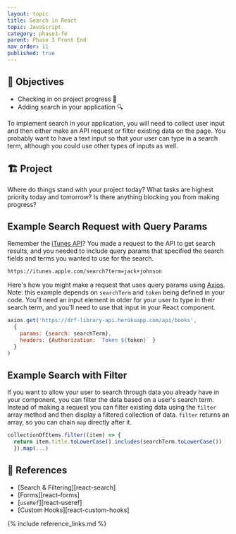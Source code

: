 ```yaml
---
layout: topic
title: Search in React
topic: JavaScript
category: phase3-fe
parent: Phase 3 Front End
nav_order: 11
published: true
---
```


## 🎯 Objectives

- Checking in on project progress 👀
- Adding search in your application 🔍

To implement search in your application, you will need to collect user input and then either make an API request or filter existing data on the page. You probably want to have a text input so that your user can type in a search term, although you could use other types of inputs as well.

## 🏗️ Project

Where do things stand with your project today? What tasks are highest priority today and tomorrow? Is there anything blocking you from making progress?

## Example Search Request with Query Params

Remember the [iTunes API](https://developer.apple.com/library/archive/documentation/AudioVideo/Conceptual/iTuneSearchAPI/Searching.html#//apple_ref/doc/uid/TP40017632-CH5-SW1)? You made a request to the API to get search results, and you needed to include query params that specified the search fields and terms you wanted to use for the search.

```txt
https://itunes.apple.com/search?term=jack+johnson
```

Here's how you might make a request that uses query params using [Axios](https://github.com/axios/axios#request-config). Note: this example depends on `searchTerm` and `token` being defined in your code. You'll need an input element in otder for your user to type in their search term, and you'll need to use that input in your React component.

```js
axios.get('https://drf-library-api.herokuapp.com/api/books',
  {
    params: {search: searchTerm},
    headers: {Authorization: `Token ${token}` }
  }
)
```

## Example Search with Filter

If you want to allow your user to search through data you already have in your component, you can filter the data based on a user's search term. Instead of making a request you can filter existing data using the `filter` array method and then display a filtered collection of data. `filter` returns an array, so you can chain `map` directly after it.

```js
collectionOfItems.filter((item) => {
  return item.title.toLowerCase().includes(searchTerm.toLowerCase())
  }).map(...)
```

## 🔖 References

- [Search & Filtering][react-search]
- [Forms][react-forms]
- [`useRef`][react-useref]
- [Custom Hooks][react-custom-hooks]

{% include reference_links.md %}
